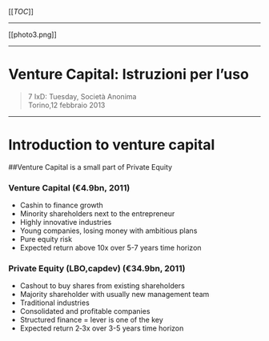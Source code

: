 [[_TOC_]]
***
[[photo3.png]]


***
# Venture Capital:	Istruzioni per l’uso	
> 7 IxD: Tuesday, Società Anonima	
> Torino,12 febbraio 2013

***
# Introduction to venture capital

##Venture Capital is a small part of Private Equity	

### Venture Capital (€4.9bn, 2011)	

* Cashin to finance growth	
* Minority shareholders next to the	 entrepreneur	
* Highly innovative industries
* Young companies, losing money	with ambitious plans		
* Pure equity risk
* Expected return above 10x      over	5-­7 years	time	horizon	

### Private Equity (LBO,capdev) (€34.9bn,	 2011)	
* Cashout to	 buy	shares from existing	shareholders	
* Majority shareholder with usually	 new	management team	
* Traditional industries
* Consolidated and profitable companies
* Structured finance = lever is one	of the key	
* Expected return	 2­‐3x	over 3-­5 years time horizon		